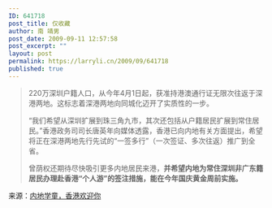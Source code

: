 ```yaml
---
ID: 641718
post_title: 仅收藏
author: 南 靖男
post_date: 2009-09-11 12:57:58
post_excerpt: ""
layout: post
permalink: https://larryli.cn/2009/09/641718
published: true
---
```

<blockquote>220万深圳户籍人口，从今年4月1日起，获准持港澳通行证无限次往返于深港两地。这标志着深港两地向同城化迈开了实质性的一步。

“我们希望从深圳扩展到珠三角九市，其次还包括从户籍居民扩展到常住居民。”香港政务司司长唐英年向媒体透露，香港已向内地有关方面提出，希望将正在深港两地先行先试的“一签多行”（一次签证、多次往返）推广到全省。

曾荫权还期待尽快吸引更多内地居民来港，<strong>并希望内地为常住深圳非广东籍居民办理赴香港“个人游”的签注措施，能在今年国庆黄金周前实施。</strong></blockquote>
来源：<a href="http://www.infzm.com/content/34453">内地学童，香港欢迎你</a>
